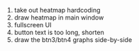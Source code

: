 1. take out heatmap hardcoding
2. draw heatmap in main window
3. fullscreen UI
4. button text is too long, shorten
5. draw the btn3/btn4 graphs side-by-side 
